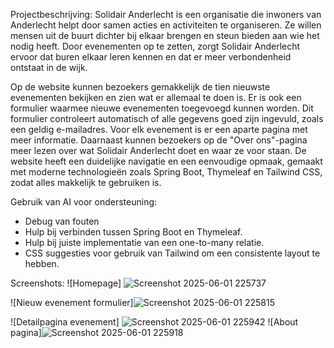 Projectbeschrijving:
Solidair Anderlecht is een organisatie die inwoners van Anderlecht helpt door samen acties en activiteiten te organiseren. Ze willen mensen uit de buurt dichter bij elkaar brengen en steun bieden aan wie het nodig heeft. Door evenementen op te zetten, zorgt Solidair Anderlecht ervoor dat buren elkaar leren kennen en dat er meer verbondenheid ontstaat in de wijk.

Op de website kunnen bezoekers gemakkelijk de tien nieuwste evenementen bekijken en zien wat er allemaal te doen is. Er is ook een formulier waarmee nieuwe evenementen toegevoegd kunnen worden. Dit formulier controleert automatisch of alle gegevens goed zijn ingevuld, zoals een geldig e-mailadres. Voor elk evenement is er een aparte pagina met meer informatie. Daarnaast kunnen bezoekers op de "Over ons"-pagina meer lezen over wat Solidair Anderlecht doet en waar ze voor staan. De website heeft een duidelijke navigatie en een eenvoudige opmaak, gemaakt met moderne technologieën zoals Spring Boot, Thymeleaf en Tailwind CSS, zodat alles makkelijk te gebruiken is.

Gebruik van AI voor ondersteuning:
- Debug van fouten
- Hulp bij verbinden tussen Spring Boot en Thymeleaf.
- Hulp bij juiste implementatie van een one-to-many relatie.
- CSS suggesties voor gebruik van Tailwind  om een consistente layout te hebben.
  
Screenshots: 
![Homepage] ![Screenshot 2025-06-01 225737](https://github.com/user-attachments/assets/82884a75-1cce-4844-9559-0d7d11b0f05b)

![Nieuw evenement formulier]![Screenshot 2025-06-01 225815](https://github.com/user-attachments/assets/36daedbf-feb2-4cd8-8c29-5d09a6ec0ebb)

![Detailpagina evenement] ![Screenshot 2025-06-01 225942](https://github.com/user-attachments/assets/6b1b359e-f8fc-4ab4-9666-1789539a1a44)
![About pagina]![Screenshot 2025-06-01 225918](https://github.com/user-attachments/assets/09f10a0b-06a7-493e-9a28-19ce857ce246)


